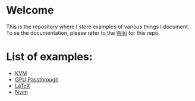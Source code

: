 # Welcome
This is the repository where I store examples of various things I document. To
se the documentation, please refer to the [Wiki](https://github.com/Glassinatorn/documentation/wiki) for this repo.

# List of examples:
- [KVM]()
- [GPU Passthrough]()
- [LaTeX]()
- [Nvim]()
